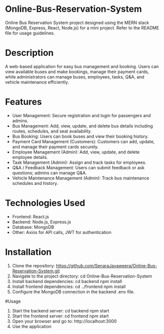 # Online-Bus-Reservation-System
Online Bus Reservation System project designed using the MERN stack (MongoDB, Express, React, Node.js) for a mini project. Refer to the README file for usage guidelines.

# Description
A web-based application for easy bus management and booking. Users can view available buses and make bookings, manage their payment cards, while administrators can manage buses, employees, tasks, Q&A, and vehicle maintenance efficiently.

# Features
- User Management: Secure registration and login for passengers and admins.
- Bus Management: Add, view, update, and delete bus details including routes, schedules, and seat availability.
- Bus Booking: Users can book buses and view their booking history.
- Payment Card Management (Customers): Customers can add, update, and manage their payment cards securely.
- Employee Management (Admin): Add, view, update, and delete employee details.
- Task Management (Admin): Assign and track tasks for employees.
- Q&A / Feedback Management: Users can submit feedback or ask questions; admins can manage Q&A.
- Vehicle Maintenance Management (Admin): Track bus maintenance schedules and history.

# Technologies Used
- Frontend: React.js
- Backend: Node.js, Express.js
- Database: MongoDB
- Other: Axios for API calls, JWT for authentication

# Installation
1. Clone the repository: https://github.com/SenaraJayaweera/Online-Bus-Reservation-System.git
2. Navigate to the project directory: cd Online-Bus-Reservation-System
3. Install backend dependencies:
cd backend
npm install
4. Install frontend dependencies:
cd ../frontend
npm install
5. Configure the MongoDB connection in the backend .env file.

#Usage
1. Start the backend server:
cd backend
npm start
2. Start the frontend server:
cd frontend
npm start
3. Open your browser and go to: http://localhost:3000
4. Use the application

